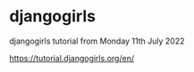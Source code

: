 # djangogirls
djangogirls tutorial from Monday 11th July 2022

https://tutorial.djangogirls.org/en/ 